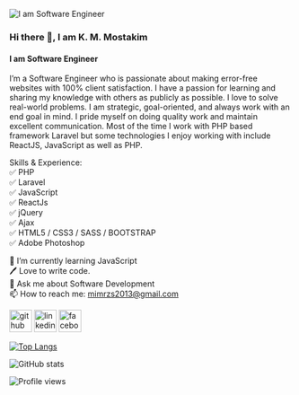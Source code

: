 ![I am Software Engineer](https://media-exp1.licdn.com/dms/image/C5103AQHVEIZuSoM7pQ/profile-displayphoto-shrink_200_200/0/1580541188488?e=1635984000&v=beta&t=AInNJoMqk8RNI8FIrh1hpvBbvkG2X3XYX9FKGchWew8)

### Hi there 👋, I am K. M. Mostakim
#### I am Software Engineer


I’m a Software Engineer who is passionate about making error-free websites with 100% client satisfaction. I have a passion for learning and sharing my knowledge with others as publicly as possible. I love to solve real-world problems. I am strategic, goal-oriented, and always work with an end goal in mind. I pride myself on doing quality work and maintain excellent communication. Most of the time I work with PHP based framework Laravel but some technologies I enjoy working with include ReactJS, JavaScript as well as PHP.

Skills & Experience: <br>
✅ PHP <br>
✅ Laravel <br>
✅ JavaScript <br>
✅ ReactJs <br>
✅ jQuery <br>
✅ Ajax <br>
✅ HTML5 / CSS3 / SASS / BOOTSTRAP <br>
✅ Adobe Photoshop <br>

 🌱 I’m currently learning JavaScript <br>
 🖊️ Love to write code.<br>
 💬 Ask me about Software Development <br>
 📫 How to reach me: mimrzs2013@gmail.com <br>


[<img src='https://cdn.jsdelivr.net/npm/simple-icons@3.0.1/icons/github.svg' alt='github' height='40'>](https://github.com/Mostakim15)  [<img src='https://cdn.jsdelivr.net/npm/simple-icons@3.0.1/icons/linkedin.svg' alt='linkedin' height='40'>](https://www.linkedin.com/in/https://www.linkedin.com/in/k-m-mostakim-77a2921a1/?originalSubdomain=bd/)  [<img src='https://cdn.jsdelivr.net/npm/simple-icons@3.0.1/icons/facebook.svg' alt='facebook' height='40'>](https://www.facebook.com/https://web.facebook.com/)  

[![Top Langs](https://github-readme-stats.vercel.app/api/top-langs/?username=Mostakim15)](https://github.com/anuraghazra/github-readme-stats)

![GitHub stats](https://github-readme-stats.vercel.app/api?username=Mostakim15&show_icons=true)  

![Profile views](https://gpvc.arturio.dev/Mostakim15)  
